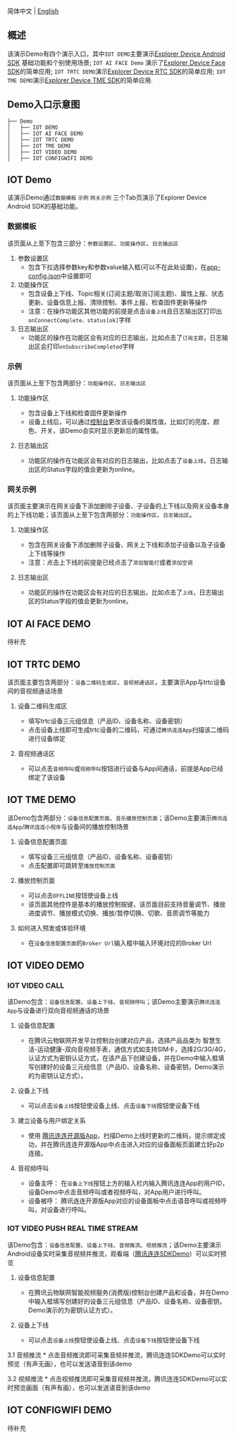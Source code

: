 简体中文 | [English](docs/en)

## 概述
该演示Demo有四个演示入口，其中`IOT DEMO`主要演示[Explorer Device Android SDK](../explorer-device-android) 基础功能和个别使用场景; `IOT AI FACE Demo` 演示了[Explorer Device Face SDK](../explorer-device-face)的简单应用; `IOT TRTC DEMO`演示[Explorer Device RTC SDK](../explorer-device-rtc)的简单应用; `IOT TME DEMO`演示[Explorer Device TME SDK](../explorer-device-tme)的简单应用.
## Demo入口示意图
```
├── Demo
│   ├── IOT DEMO
│   ├── IOT AI FACE DEMO
│   ├── IOT TRTC DEMO
│   ├── IOT TME DEMO
│   ├── IOT VIDEO DEMO
│   ├── IOT CONFIGWIFI DEMO
```

## IOT Demo
该演示Demo通过`数据模板` `示例` `网关示例` 三个Tab页演示了Explorer Device Android SDK的基础功能。
### 数据模板
该页面从上至下包含三部分：`参数设置区`、`功能操作区`、`日志输出区`
1. 参数设置区
    * 包含下拉选择参数key和参数value输入框(可以不在此处设置)，在[app-config.json](src/main/assets/app-config.json)中设置即可
2. 功能操作区
    * 包含设备上下线、Topic相关(订阅主题/取消订阅主题)、属性上报、状态更新、设备信息上报、清除控制、事件上报、检查固件更新等操作
    * 注意：在操作功能区其他功能的前提是点击`设备上线`且日志输出区打印出`onConnectComplete，status[ok]`字样
3. 日志输出区
    * 功能区的操作在功能区会有对应的日志输出，比如点击了`订阅主题`，日志输出区会打印`onSubscribeCompleted`字样

### 示例
该页面从上至下包含两部分：`功能操作区`、`日志输出区`
1. 功能操作区
    * 包含设备上下线和检查固件更新操作
    * 设备上线后，可以通过[控制台](https://console.cloud.tencent.com/iotexplorer)更改该设备的属性值，比如灯的亮度、颜色、开关，该Demo会实时显示更新后的属性值。

2. 日志输出区
    * 功能区的操作在功能区会有对应的日志输出，比如点击了`设备上线`，日志输出区的Status字段的值会更新为online。

### 网关示例
该页面主要演示在网关设备下添加删除子设备、子设备的上下线以及网关设备本身的上下线功能；该页面从上至下包含两部分：`功能操作区`、`日志输出区`。
1. 功能操作区
    * 包含在网关设备下添加删除子设备、网关上下线和添加子设备以及子设备上下线等操作
    * 注意：点击上下线的前提是已经点击了`添加智能灯`或者`添加空调`

2. 日志输出区
    * 功能区的操作在功能区会有对应的日志输出，比如点击了`上线`，日志输出区的Status字段的值会更新为online。


## IOT AI FACE DEMO
待补充
## IOT TRTC DEMO
该页面主要包含两部分：`设备二维码生成区`、`音视频通话区`，主要演示App与trtc设备间的音视频通话场景

1. 设备二维码生成区
    * 填写trtc设备三元组信息（产品ID、设备名称、设备密钥）
    * 点击设备上线即可生成trtc设备的二维码，可通过`腾讯连连App`扫描该二维码进行设备绑定

2. 音视频通话区

    * 可以点击`音频呼叫`或`视频呼叫`按钮进行设备与App间通话，前提是App已经绑定了该设备

## IOT TME DEMO
该Demo包含两部分：`设备信息配置页面`、`音乐播放控制页面`；该Demo主要演示`腾讯连连App`/`腾讯连连小程序`与设备间的播放控制场景

1. 设备信息配置页面
    * 填写设备三元组信息（产品ID、设备名称、设备密钥）
    * 点击配置即可跳转至`播放控制页面`

2. 播放控制页面
    * 可以点击`OFFLINE`按钮使设备上线
    * 该页面其他控件是基本的播放控制按键，该页面目前支持音量调节、播放进度调节、播放模式切换、播放/暂停切换、切歌、音质调节等能力

3. 如何进入预发或体验环境
    * 在`设备信息配置页面`的`Broker Url`输入框中输入环境对应的Broker Url

## IOT VIDEO DEMO

### IOT VIDEO CALL
该Demo包含：`设备信息配置`、`设备上下线`、`音视频呼叫`；该Demo主要演示`腾讯连连App`与设备进行双向音视频通话的场景

1. 设备信息配置
    * 在腾讯云物联网开发平台控制台创建对应产品，选择产品品类为 智慧生活-运动健康-双向音视频手表，通信方式如支持SIM卡，选择2G/3G/4G，认证方式为密钥认证方式，在该产品下创建设备，并在Demo中输入框填写创建好的设备三元组信息（产品ID、设备名称、设备密钥，Demo演示的为密钥认证方式）。

2. 设备上下线
    * 可以点击`设备上线`按钮使设备上线、点击`设备下线`按钮使设备下线
   
3. 建立设备与用户绑定关系
    * 使用 [腾讯连连开源版App](http://d.firim.vip/19et)，扫描Demo上线时更新的二维码，提示绑定成功，并在腾讯连连开源版App中点击进入对应的设备面板页面建立好p2p连接。

4. 音视频呼叫
    * 设备主呼： 在`设备上下线`按钮上方的输入栏内输入腾讯连连App的用户ID，设备Demo中点击音频呼叫或者视频呼叫，对App用户进行呼叫。
    * 设备被呼： 腾讯连连开源版App对应的设备面板中点击语音呼叫或视频呼叫，对设备进行呼叫。
   
### IOT VIDEO PUSH REAL TIME STREAM
该Demo包含：`设备信息配置`、`设备上下线`、`音频推流`、`视频推流`；该Demo主要演示Android设备实时采集音视频并推流，观看端（[腾讯连连SDKDemo](https://github.com/tencentyun/iot-link-android/releases)）可以实时预览

1. 设备信息配置
    * 在腾讯云物联网智能视频服务(消费版)控制台创建产品和设备，并在Demo中输入框填写创建好的设备三元组信息（产品ID、设备名称、设备密钥，Demo演示的为密钥认证方式）。

2. 设备上下线
    * 可以点击`设备上线`按钮使设备上线、点击`设备下线`按钮使设备下线

3.1 音频推流
    * 点击音频推流即可采集音频并推流，腾讯连连SDKDemo可以实时预览（有声无画），也可以发送语音到该demo

3.2 视频推流
    * 点击视频推流即可采集音视频并推流，腾讯连连SDKDemo可以实时预览画面（有声有画），也可以发送语音到该demo

## IOT CONFIGWIFI DEMO
待补充


